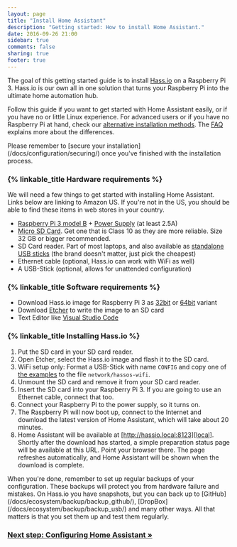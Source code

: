 ```yaml
---
layout: page
title: "Install Home Assistant"
description: "Getting started: How to install Home Assistant."
date: 2016-09-26 21:00
sidebar: true
comments: false
sharing: true
footer: true
---
```


The goal of this getting started guide is to install [Hass.io](/hassio/) on a Raspberry Pi 3. Hass.io is our own all in one solution that turns your Raspberry Pi into the ultimate home automation hub.

Follow this guide if you want to get started with Home Assistant easily, or if you have no or little Linux experience. For advanced users or if you have no Raspberry Pi at hand, check our [alternative installation methods](/docs/installation/). The [FAQ](/faq/#home-assistant-vs-hassio) explains more about the differences.

<p class='note warning'>
  Please remember to [secure your installation](/docs/configuration/securing/) once you've finished with the installation process.
</p>

### {% linkable_title Hardware requirements %}

We will need a few things to get started with installing Home Assistant. Links below are linking to Amazon US. If you're not in the US, you should be able to find these items in web stores in your country.

- [Raspberry Pi 3 model B](http://a.co/gEfMqL4) + [Power Supply](https://www.raspberrypi.org/help/faqs/#powerReqs) (at least 2.5A)
- [Micro SD Card](http://a.co/gslOydD). Get one that is Class 10 as they are more reliable. Size 32 GB or bigger recommended.
- SD Card reader. Part of most laptops, and also available as [standalone USB sticks](http://a.co/5FCyb0N) (the brand doesn't matter, just pick the cheapest)
- Ethernet cable (optional, Hass.io can work with WiFi as well)
- A USB-Stick (optional, allows for unattended configuration)

### {% linkable_title Software requirements %}

- Download Hass.io image for Raspberry Pi 3 as [32bit][pi3-32] or [64bit][pi3-64] variant
- Download [Etcher] to write the image to an SD card
- Text Editor like [Visual Studio Code](https://code.visualstudio.com/)

[Etcher]: https://etcher.io/
[pi3-32]: https://github.com/home-assistant/hassos/releases/download/1.5/hassos_rpi3-1.5.img.gz
[pi3-64]: https://github.com/home-assistant/hassos/releases/download/1.5/hassos_rpi3-64-1.5.img.gz

### {% linkable_title Installing Hass.io %}

1. Put the SD card in your SD card reader.
1. Open Etcher, select the Hass.io image and flash it to the SD card.
1. WiFi setup only: Format a USB-Stick with name `CONFIG` and copy one of [the examples] to the file `network/hassos-wifi`.
1. Unmount the SD card and remove it from your SD card reader.
1. Insert the SD card into your Raspberry Pi 3. If you are going to use an Ethernet cable, connect that too.
1. Connect your Raspberry Pi to the power supply, so it turns on.
1. The Raspberry Pi will now boot up, connect to the Internet and download the latest version of Home Assistant, which will take about 20 minutes.
1. Home Assistant will be available at [http://hassio.local:8123][local]. Shortly after the download has started, a simple preparation status page will be available at this URL. Point your browser there. The page refreshes automatically, and Home Assistant will be shown when the download is complete.

[local]: http://hassio.local:8123
[the examples]: https://github.com/home-assistant/hassos/blob/dev/Documentation/network.md

<p class='note'>
When you're done, remember to set up regular backups of your configuration. These backups will protect you from hardware failure and mistakes. On Hass.io you have snapshots, but you can back up to [GitHub](/docs/ecosystem/backup/backup_github/), [DropBox](/docs/ecosystem/backup/backup_usb/) and many other ways. All that matters is that you set them up and test them regularly.
</p>

### [Next step: Configuring Home Assistant &raquo;](/getting-started/configuration/)
